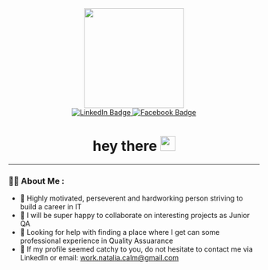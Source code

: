 <div id="header" align="center">
  <img src="https://media.giphy.com/media/j0HjChGV0J44KrrlGv/giphy.gif" width="200"/>
</div>

<div id="badges" align="center">
  <a href="https://www.linkedin.com/in/natalia-calmic/">
    <img src="https://img.shields.io/badge/LinkedIn-blue?style=for-the-badge&logo=linkedin&logoColor=white" alt="LinkedIn Badge"/>
  </a>
  <a href="https://www.facebook.com/profile.php?id=100013469671514">
    <img src="https://img.shields.io/badge/Facebook-blue?style=for-the-badge&logo=facebook&logoColor=white" alt="Facebook Badge"/>
  </a>
</div>

<h1 align="center">
  hey there
  <img src="https://media.giphy.com/media/hvRJCLFzcasrR4ia7z/giphy.gif" width="30px"/>
</h1>

---

### :woman_technologist: About Me :

- 🌱 Highly motivated, perseverent and hardworking person striving to build a career in IT
- 👯 I will be super happy to collaborate on interesting projects as Junior QA
- 🤔 Looking for help with finding a place where I get can some professional experience in Quality Assuarance
- 💬 If my profile seemed catchy to you, do not hesitate to contact me via LinkedIn or email: work.natalia.calm@gmail.com



